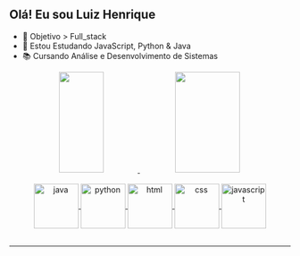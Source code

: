 ## Olá! Eu sou Luiz Henrique

- 👀 Objetivo > Full_stack
- 🌱 Estou Estudando JavaScript, Python & Java
- 📚 Cursando Análise e Desenvolvimento de Sistemas

<div align="center">
  <a href="https://github.com/LuizHenrique91">
  <img height="180em" width="40%" src="https://github-readme-stats.vercel.app/api?username=LuizHenrique91&show_icons=true&theme=dracula&include_all_commits=true&count_private=true"/>
  <img height="180em" width="48%" src="https://github-readme-stats.vercel.app/api/top-langs/?username=LuizHenrique91&layout=compact&langs_count=7&theme=dracula"/>
</div>
  
 <div style="display: inline_block" align="center"><br>
  <img align="center" alt="java" height="80" width="80" src="https://cdn.jsdelivr.net/gh/devicons/devicon/icons/java/java-original.svg">
  <img align="center" alt="python" height="80" width="80" src="https://cdn.jsdelivr.net/gh/devicons/devicon/icons/python/python-original.svg">
  <img align="center" alt="html" height="80" width="80" src="https://cdn.jsdelivr.net/gh/devicons/devicon/icons/html5/html5-original.svg">
  <img align="center" alt="css" height="80" width="80" src="https://cdn.jsdelivr.net/gh/devicons/devicon/icons/css3/css3-original.svg">
  <img align="center" alt="javascript" height="80" width="80" src="https://cdn.jsdelivr.net/gh/devicons/devicon/icons/javascript/javascript-original.svg">
</div>
<br>
<hr>
